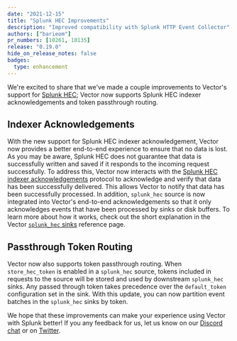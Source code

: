 ```yaml
---
date: "2021-12-15"
title: "Splunk HEC Improvements"
description: "Improved compatibility with Splunk HTTP Event Collector"
authors: ["barieom"]
pr_numbers: [10261, 10135]
release: "0.19.0"
hide_on_release_notes: false
badges:
  type: enhancement
---
```


We're excited to share that we've made a couple improvements to Vector's support
for [Splunk HEC][Splunk HEC]; Vector now supports Splunk HEC indexer acknowledgements and
token passthrough routing.

## Indexer Acknowledgements

With the new support for Splunk HEC indexer acknowledgement, Vector now provides a
better end-to-end experience to ensure that no data is lost. As you may be
aware, Splunk HEC does not guarantee that data is successfully written and saved
if it responds to the incoming request successfully. To address this, Vector now
interacts with the [Splunk HEC indexer acknowledgements][indexer] protocol to
acknowledge and verify that data has been successfully delivered. This allows Vector
to notify that data has been successfully processed. In addition, `splunk_hec` source
is now integrated into Vector's end-to-end acknowledgements so that it only acknowledges
events that have been processed by sinks or disk buffers. To learn more about
how it works, check out the short explanation in the Vector [`splunk_hec` sinks][indexer how it works]
reference page.

## Passthrough Token Routing

Vector now also supports token passthrough routing. When `store_hec_token` is enabled
in a `splunk_hec` source, tokens included in requests to the source will be stored and
used by downstream `splunk_hec` sinks. Any passed through token takes precedence over
the `default_token` configuration set in the sink. With this update, you can now
partition event batches in the `splunk_hec` sinks by token.


We hope that these improvements can make your experience using Vector with Splunk
better! If you any feedback for us, let us know on our [Discord chat] or on [Twitter].

[Splunk HEC]: https://docs.splunk.com/Documentation/Splunk/8.2.3/Data/UsetheHTTPEventCollector
[indexer]: https://docs.splunk.com/Documentation/Splunk/8.2.3/Data/AboutHECIDXAck
[indexer how it works]: https://master.vector.dev/docs/reference/configuration/sinks/splunk_hec_metrics/#indexer-acknowledgements
[Discord chat]: https://discord.com/invite/dX3bdkF
[Twitter]: https://twitter.com/vectordotdev
